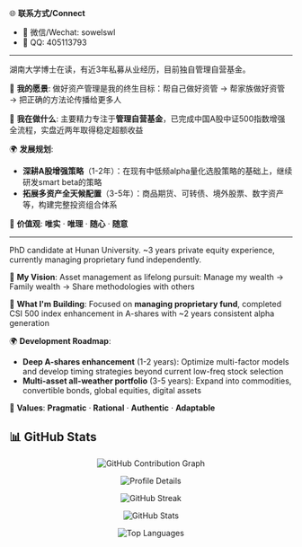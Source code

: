 🌐 **联系方式/Connect**
- 💬 微信/Wechat: sowelswl
- 📱 QQ: 405113793
---

湖南大学博士在读，有近3年私募从业经历，目前独自管理自营基金。

🎯 **我的愿景**: 做好资产管理是我的终生目标：帮自己做好资管 → 帮家族做好资管 → 把正确的方法论传播给更多人

🚀 **我在做什么**: 主要精力专注于**管理自营基金**，已完成中国A股中证500指数增强全流程，实盘近两年取得稳定超额收益

🌍 **发展规划**:
- **深耕A股增强策略**（1-2年）：在现有中低频alpha量化选股策略的基础上，继续研发smart beta的策略
- **拓展多资产全天候配置**（3-5年）：商品期货、可转债、境外股票、数字资产等，构建完整投资组合体系

💭 **价值观**: **唯实** · **唯理** · **随心** · **随意**

---

PhD candidate at Hunan University. ~3 years private equity experience, currently managing proprietary fund independently.

🎯 **My Vision**: Asset management as lifelong pursuit: Manage my wealth → Family wealth → Share methodologies with others

🚀 **What I'm Building**: Focused on **managing proprietary fund**, completed CSI 500 index enhancement in A-shares with ~2 years consistent alpha generation

🌍 **Development Roadmap**:
- **Deep A-shares enhancement** (1-2 years): Optimize multi-factor models and develop timing strategies beyond current low-freq stock selection
- **Multi-asset all-weather portfolio** (3-5 years): Expand into commodities, convertible bonds, global equities, digital assets

💭 **Values**: **Pragmatic** · **Rational** · **Authentic** · **Adaptable**



## 📊 GitHub Stats

<div align="center">

<!-- GitHub 官方风格贡献日历 -->
![GitHub Contribution Graph](https://ghchart.rshah.org/sowelswl)

<!-- 或者选择这些更接近官方的样式： -->

<!-- 选项A: 默认GitHub绿色 -->
<!-- ![GitHub Calendar](https://ghchart.rshah.org/sowelswl) -->

<!-- 选项B: 自定义绿色更接近官方 -->
<!-- ![GitHub Calendar](https://ghchart.rshah.org/216e39/sowelswl) -->

<!-- 选项C: GitHub Profile Summary (详细统计) -->
![Profile Details](https://github-profile-summary-cards.vercel.app/api/cards/profile-details?username=sowelswl&theme=github)

![GitHub Streak](https://github-readme-streak-stats.herokuapp.com/?user=sowelswl&theme=tokyonight&hide_border=true)
  
![GitHub Stats](https://github-readme-stats.vercel.app/api?username=sowelswl&show_icons=true&theme=tokyonight&hide_border=true&count_private=true)

![Top Languages](https://github-readme-stats.vercel.app/api/top-langs/?username=sowelswl&layout=compact&theme=tokyonight&hide_border=true&count_private=true)


</div>